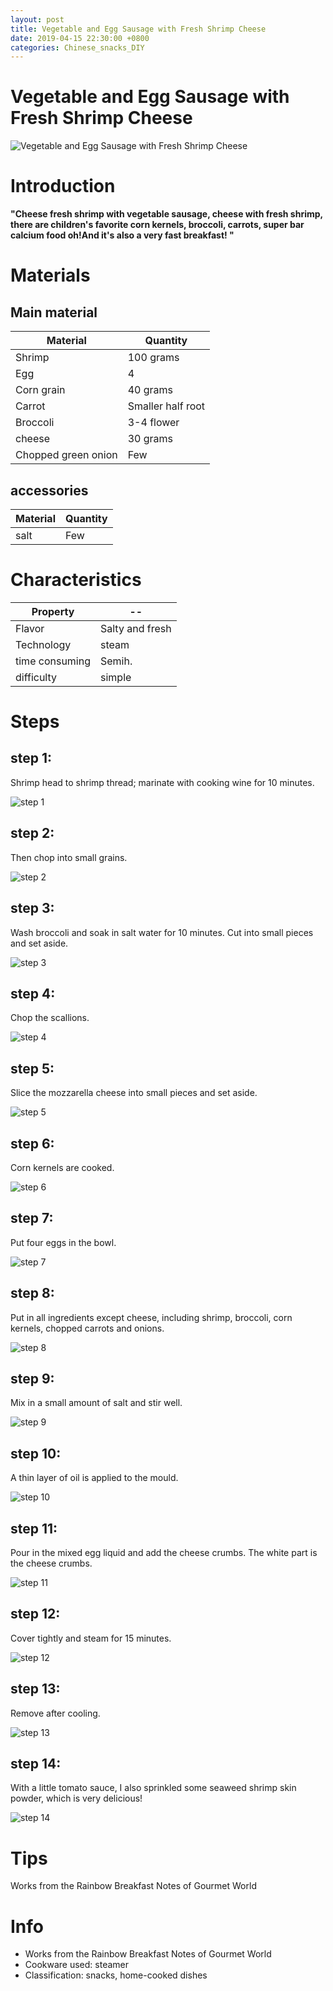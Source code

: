 ```yaml
---
layout: post
title: Vegetable and Egg Sausage with Fresh Shrimp Cheese
date: 2019-04-15 22:30:00 +0800
categories: Chinese_snacks_DIY
---
```


# Vegetable and Egg Sausage with Fresh Shrimp Cheese

![Vegetable and Egg Sausage with Fresh Shrimp Cheese]({{site.baseurl}}/img/408816/408816.jpg)

# Introduction

**"Cheese fresh shrimp with vegetable sausage, cheese with fresh shrimp, there are children's favorite corn kernels, broccoli, carrots, super bar calcium food oh!And it's also a very fast breakfast! "**

# Materials


## Main material

Material|Quantity
--|--
Shrimp|100 grams
Egg|4
Corn grain|40 grams
Carrot|Smaller half root
Broccoli|3-4 flower
cheese|30 grams
Chopped green onion|Few

## accessories

Material|Quantity
--|--
salt|Few

# Characteristics

Property|--
--|--
Flavor|Salty and fresh
Technology|steam
time consuming|Semih.
difficulty|simple

# Steps

## step 1:

Shrimp head to shrimp thread; marinate with cooking wine for 10 minutes.

![step 1]({{site.baseurl}}/img/408816/1.jpg)

## step 2:

Then chop into small grains.

![step 2]({{site.baseurl}}/img/408816/2.jpg)

## step 3:

Wash broccoli and soak in salt water for 10 minutes. Cut into small pieces and set aside.

![step 3]({{site.baseurl}}/img/408816/3.jpg)

## step 4:

Chop the scallions.

![step 4]({{site.baseurl}}/img/408816/4.jpg)

## step 5:

Slice the mozzarella cheese into small pieces and set aside.

![step 5]({{site.baseurl}}/img/408816/5.jpg)

## step 6:

Corn kernels are cooked.

![step 6]({{site.baseurl}}/img/408816/6.jpg)

## step 7:

Put four eggs in the bowl.

![step 7]({{site.baseurl}}/img/408816/7.jpg)

## step 8:

Put in all ingredients except cheese, including shrimp, broccoli, corn kernels, chopped carrots and onions.

![step 8]({{site.baseurl}}/img/408816/8.jpg)

## step 9:

Mix in a small amount of salt and stir well.

![step 9]({{site.baseurl}}/img/408816/9.jpg)

## step 10:

A thin layer of oil is applied to the mould.

![step 10]({{site.baseurl}}/img/408816/10.jpg)

## step 11:

Pour in the mixed egg liquid and add the cheese crumbs. The white part is the cheese crumbs.

![step 11]({{site.baseurl}}/img/408816/11.jpg)

## step 12:

Cover tightly and steam for 15 minutes.

![step 12]({{site.baseurl}}/img/408816/12.jpg)

## step 13:

Remove after cooling.

![step 13]({{site.baseurl}}/img/408816/13.jpg)

## step 14:

With a little tomato sauce, I also sprinkled some seaweed shrimp skin powder, which is very delicious!

![step 14]({{site.baseurl}}/img/408816/14.jpg)

# Tips

Works from the Rainbow Breakfast Notes of Gourmet World

# Info

- Works from the Rainbow Breakfast Notes of Gourmet World
- Cookware used: steamer
- Classification: snacks, home-cooked dishes